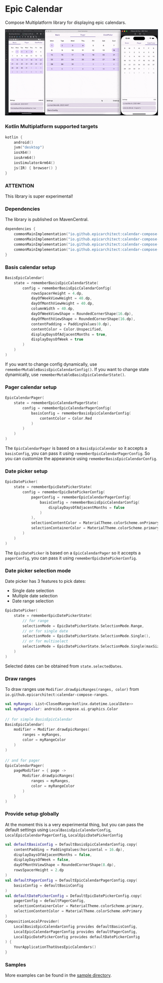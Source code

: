 # Epic Calendar

Compose Multiplatform library for displaying epic calendars.

![epic-calendar](demo.gif)

### Kotlin Multiplatform supported targets

```Kotlin
kotlin {
    android()
    jvm("desktop")
    iosX64()
    iosArm64()
    iosSimulatorArm64()
    js(IR) { browser() }
}
```

### ATTENTION

This library is super experimental!

### Dependencies

The library is published on MavenCentral.

```Kotlin
dependencies {
    commonMainImplementation("io.github.epicarchitect:calendar-compose-basis:1.0.4")
    commonMainImplementation("io.github.epicarchitect:calendar-compose-ranges:1.0.4") // includes basis
    commonMainImplementation("io.github.epicarchitect:calendar-compose-pager:1.0.4") // includes basis
    commonMainImplementation("io.github.epicarchitect:calendar-compose-datepicker:1.0.4") // includes pager + ranges
}
```

### Basis calendar setup

```kotlin
BasisEpicCalendar(
    state = rememberBasisEpicCalendarState(
        config = rememberBasisEpicCalendarConfig(
            rowsSpacerHeight = 4.dp,
            dayOfWeekViewHeight = 40.dp,
            dayOfMonthViewHeight = 40.dp,
            columnWidth = 40.dp,
            dayOfWeekViewShape = RoundedCornerShape(16.dp),
            dayOfMonthViewShape = RoundedCornerShape(16.dp),
            contentPadding = PaddingValues(0.dp),
            contentColor = Color.Unspecified,
            displayDaysOfAdjacentMonths = true,
            displayDaysOfWeek = true
        )
    )
)
```

If you want to change config dynamically, use `rememberMutableBasisEpicCalendarConfig()`.
If you want to change state dynamically, use `rememberMutableBasisEpicCalendarState()`.

### Pager calendar setup

```kotlin
EpicCalendarPager(
    state = rememberEpicCalendarPagerState(
        config = rememberEpicCalendarPagerConfig(
            basisConfig = rememberBasisEpicCalendarConfig(
                contentColor = Color.Red
            )
        )
    )
)
```

The `EpicCalendarPager` is based on a `BasisEpicCalendar` so it accepts a `basisConfig`,
you can pass it using `rememberEpicCalendarPagerConfig`.
So you can customize the appearance using `rememberBasisEpicCalendarConfig`.

### Date picker setup

```kotlin
EpicDatePicker(
    state = rememberEpicDatePickerState(
        config = rememberEpicDatePickerConfig(
            pagerConfig = rememberEpicCalendarPagerConfig(
                basisConfig = rememberBasisEpicCalendarConfig(
                    displayDaysOfAdjacentMonths = false
                )
            ),
            selectionContentColor = MaterialTheme.colorScheme.onPrimary,
            selectionContainerColor = MaterialTheme.colorScheme.primary
        )
    )
)
```

The `EpicDatePicker` is based on a `EpicCalendarPager` so it accepts a `pagerConfig`,
you can pass it using `rememberEpicDatePickerConfig`.

### Date picker selection mode

Date picker has 3 features to pick dates:

- Single date selection
- Multiple date selection
- Date range selection

```kotlin
EpicDatePicker(
    state = rememberEpicDatePickerState(
        // for range
        selectionMode = EpicDatePickerState.SelectionMode.Range,
        // or for single date
        selectionMode = EpicDatePickerState.SelectionMode.Single(),
        // or for multiselect
        selectionMode = EpicDatePickerState.SelectionMode.Single(maxSize = 5)
    )
)
```

Selected dates can be obtained from `state.selectedDates`.

### Draw ranges

To draw ranges use `Modifier.drawEpicRanges(ranges, color)`
from `io.github.epicarchitect:calendar-compose-ranges`.

```Kotlin
val myRanges: List<ClosedRange<kotlinx.datetime.LocalDate>>
val myRangeColor: androidx.compose.ui.graphics.Color

// for simple BasisEpicCalendar
BasisEpicCalendar(
    modifier = Modifier.drawEpicRanges(
        ranges = myRanges,
        color = myRangeColor
    )
)

// and for pager
EpicCalendarPager(
    pageModifier = { page ->
        Modifier.drawEpicRanges(
            ranges = myRanges,
            color = myRangeColor
        )
    }
)
```

### Provide setup globally

At the moment this is a very experimental thing,
but you can pass the default settings using
`LocalBasisEpicCalendarConfig`, `LocalEpicCalendarPagerConfig`, `LocalEpicDatePickerConfig`

```kotlin
val defaultBasisConfig = DefaultBasisEpicCalendarConfig.copy(
    contentPadding = PaddingValues(horizontal = 16.dp),
    displayDaysOfAdjacentMonths = false,
    displayDaysOfWeek = false,
    dayOfMonthViewShape = RoundedCornerShape(8.dp),
    rowsSpacerHeight = 2.dp
)
val defaultPagerConfig = DefaultEpicCalendarPagerConfig.copy(
    basisConfig = defaultBasisConfig
)
val defaultDatePickerConfig = DefaultEpicDatePickerConfig.copy(
    pagerConfig = defaultPagerConfig,
    selectionContainerColor = MaterialTheme.colorScheme.primary,
    selectionContentColor = MaterialTheme.colorScheme.onPrimary
)
CompositionLocalProvider(
    LocalBasisEpicCalendarConfig provides defaultBasisConfig,
    LocalEpicCalendarPagerConfig provides defaultPagerConfig,
    LocalEpicDatePickerConfig provides defaultDatePickerConfig
) {
    YourApplicationThatUsesEpicCalendars()
}
```

### Samples

More examples can be found in the [sample directory](sample).
